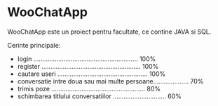 # WooChatApp
WooChatApp este un proiect pentru facultate, ce contine JAVA si SQL.

Cerinte principale:
 - login ........................................................... 100%
 - register ........................................................ 100%
 - cautare useri ................................................... 100%
 - conversatie intre doua sau mai multe persoane.................... 70%
 - trimis poze ..................................................... 80%
 - schimbarea titlului conversatiilor .............................. 60%
 
 
 
